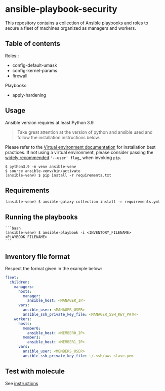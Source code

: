 # ansible-playbook-security

This repository contains a collection of Ansible playbooks and roles to secure a fleet of machines organized as managers and workers.

## Table of contents

Roles::
- config-default-umask
- config-kernel-params
- firewall

Playbooks:
- apply-hardening

## Usage

Ansible version requires at least Python 3.9

> Take great attention at the version of python and ansible used and follow the installation instructions below.

Please refer to the [Virtual environment documentation](https://virtualenv.pypa.io/en/latest/) for installation best
practices. If not using a virtual environment, please consider passing the
[widely recommended](https://packaging.python.org/tutorials/installing-packages/#installing-to-the-user-site) `'--user' flag`_ when invoking ``pip``.

    $ python3.9 -m venv ansible-venv
    $ source ansible-venv/bin/activate
    (ansible-venv) $ pip install -r requirements.txt

## Requirements

    (ansible-venv) $ ansible-galaxy collection install -r requirements.yml

## Running the playbooks

    ```bash
    (ansible-venv) $ ansible-playbook -i <INVENTORY_FILENAME> <PLAYBOOK_FILENAME>
    ```

## Inventory file format

Respect the format given in the example below:

```yaml
fleet:
  children:
    managers:
      hosts:
        manager:
          ansible_host: <MANAGER_IP>
      vars:
        ansible_user: <MANAGER_USER>
        ansible_ssh_private_key_file: <MANAGER_SSH_KEY_PATH>
    workers:
      hosts:
        member0:
          ansible_host: <MEMBER0_IP>
        member1:
          ansible_host: <MEMBER1_IP>
      vars:
        ansible_user: <MEMBERS_USER>
        ansible_ssh_private_key_file: ~/.ssh/aws_slave.pem
```

## Test with molecule

See [instructions](./molecule/default/install.md)
